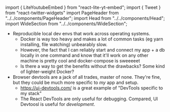 import { LiteYoutubeEmbed } from "react-lite-yt-embed";
import { Tweet } from "react-twitter-widgets"
import PageHeader from "../../components/PageHeader";
import Head from "../../components/Head";
import WideSection from "../../components/WideSection";

<PageHeader title="My Story" mb={0}>
  <Head
    title="Problem list – Max Stoiber (@mxstbr)"
    description="A list of problems I encounter relatively frequently that annoy me."
  />
</PageHeader>

- Reproducible local dev envs that work across operating systems.
  - Docker is way too heavy and makes a lot of common tasks (eg yarn installing, file watching) unbearably slow. 
  - However, the fact that I can reliably start and connect my app + a db locally in one command and know that it'll work on any other machine is pretty cool and docker-compose is sweeeeet
  - Is there a way to get the benefits without the drawbacks? Some kind of lighter-weight Docker?
- Browser devtools are a jack of all trades, master of none. They're fine, but they could be much more specific to _my_ app and setup. 
  - https://ui-devtools.com/ is a great example of "DevTools specific to my stack"
  - The React DevTools are only useful for debugging. Compared, UI Devtoosl is useful for _development_.